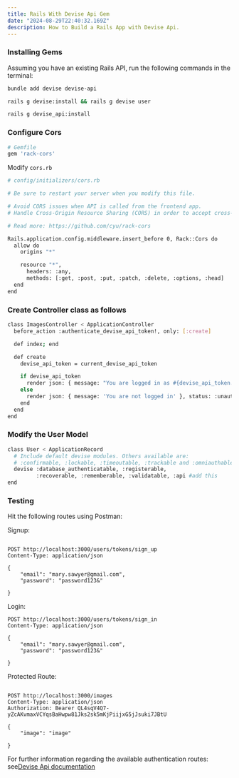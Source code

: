 ```yaml
---
title: Rails With Devise Api Gem
date: "2024-08-29T22:40:32.169Z"
description: How to Build a Rails App with Devise Api.
---
```


### Installing Gems
Assuming you have an existing Rails API, run the following commands in the terminal:

```bash
bundle add devise devise-api

rails g devise:install && rails g devise user

rails g devise_api:install

```

### Configure Cors
```bash
# Gemfile
gem 'rack-cors'

```
Modify `cors.rb`

```bash
# config/initializers/cors.rb

# Be sure to restart your server when you modify this file.

# Avoid CORS issues when API is called from the frontend app.
# Handle Cross-Origin Resource Sharing (CORS) in order to accept cross-origin Ajax requests.

# Read more: https://github.com/cyu/rack-cors

Rails.application.config.middleware.insert_before 0, Rack::Cors do
  allow do
    origins "*"

    resource "*",
      headers: :any,
      methods: [:get, :post, :put, :patch, :delete, :options, :head]
  end
end

```

### Create Controller class as follows
```bash
class ImagesController < ApplicationController
  before_action :authenticate_devise_api_token!, only: [:create]

  def index; end

  def create
    devise_api_token = current_devise_api_token

    if devise_api_token
      render json: { message: "You are logged in as #{devise_api_token.resource_owner.email}" }, status: :ok
    else
      render json: { message: 'You are not logged in' }, status: :unauthorized
    end
  end
end
```

### Modify the User Model

```bash
class User < ApplicationRecord
  # Include default devise modules. Others available are:
  # :confirmable, :lockable, :timeoutable, :trackable and :omniauthable
  devise :database_authenticatable, :registerable,
         :recoverable, :rememberable, :validatable, :api #add this
end

```

### Testing
Hit the following routes using Postman:

Signup:
```

POST http://localhost:3000/users/tokens/sign_up
Content-Type: application/json

{
    "email": "mary.sawyer@gmail.com",
    "password": "password123&"

}

```

Login:

```
POST http://localhost:3000/users/tokens/sign_in
Content-Type: application/json

{
    "email": "mary.sawyer@gmail.com",
    "password": "password123&"

}

```

Protected Route:

```

POST http://localhost:3000/images
Content-Type: application/json
Authorization: Bearer QL4sqV4Q7-yZcAKvmaxVCYqsBaHwpw81Jks2sk5mKjPiijxG5jJsuki7JBtU

{
    "image": "image"
    
}

```

For further information regarding the available authentication routes: see[Devise Api documentation](https://github.com/nejdetkadir/devise-api)
